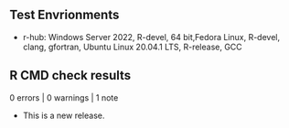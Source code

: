 ## Test Envrionments

* r-hub: Windows Server 2022, R-devel, 64 bit,Fedora Linux, R-devel, clang, gfortran, Ubuntu Linux 20.04.1 LTS, R-release, GCC

## R CMD check results

0 errors | 0 warnings | 1 note

* This is a new release.
